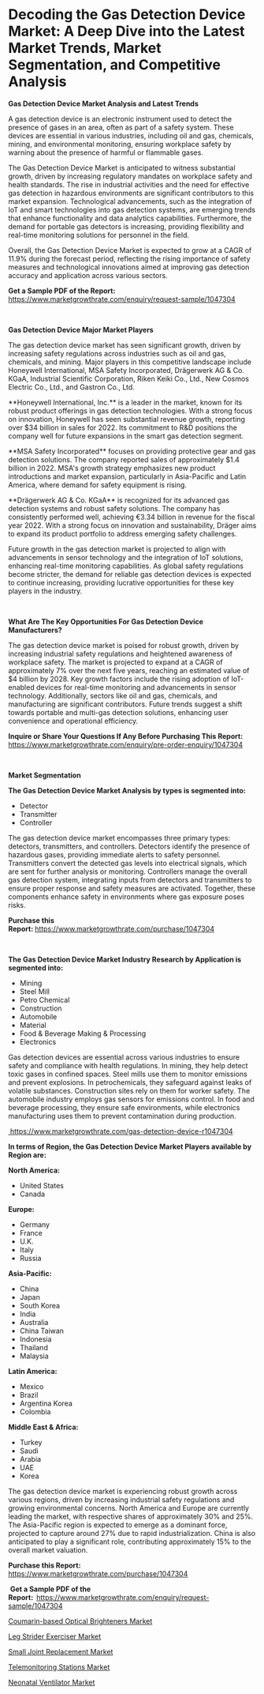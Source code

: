 <p><h1>Decoding the Gas Detection Device Market: A Deep Dive into the Latest Market Trends, Market Segmentation, and Competitive Analysis</h1></p><p><strong>Gas Detection Device Market Analysis and Latest Trends</strong></p>
<p><p>A gas detection device is an electronic instrument used to detect the presence of gases in an area, often as part of a safety system. These devices are essential in various industries, including oil and gas, chemicals, mining, and environmental monitoring, ensuring workplace safety by warning about the presence of harmful or flammable gases.</p><p>The Gas Detection Device Market is anticipated to witness substantial growth, driven by increasing regulatory mandates on workplace safety and health standards. The rise in industrial activities and the need for effective gas detection in hazardous environments are significant contributors to this market expansion. Technological advancements, such as the integration of IoT and smart technologies into gas detection systems, are emerging trends that enhance functionality and data analytics capabilities. Furthermore, the demand for portable gas detectors is increasing, providing flexibility and real-time monitoring solutions for personnel in the field.</p><p>Overall, the Gas Detection Device Market is expected to grow at a CAGR of 11.9% during the forecast period, reflecting the rising importance of safety measures and technological innovations aimed at improving gas detection accuracy and application across various sectors.</p></p>
<p><strong>Get a Sample PDF of the Report:&nbsp;</strong> <a href="https://www.marketgrowthrate.com/enquiry/request-sample/1047304">https://www.marketgrowthrate.com/enquiry/request-sample/1047304</a></p>
<p>&nbsp;</p>
<p><strong>Gas Detection Device Major Market Players</strong></p>
<p><p>The gas detection device market has seen significant growth, driven by increasing safety regulations across industries such as oil and gas, chemicals, and mining. Major players in this competitive landscape include Honeywell International, MSA Safety Incorporated, Drägerwerk AG & Co. KGaA, Industrial Scientific Corporation, Riken Keiki Co., Ltd., New Cosmos Electric Co., Ltd., and Gastron Co., Ltd.</p><p>**Honeywell International, Inc.** is a leader in the market, known for its robust product offerings in gas detection technologies. With a strong focus on innovation, Honeywell has seen substantial revenue growth, reporting over $34 billion in sales for 2022. Its commitment to R&D positions the company well for future expansions in the smart gas detection segment.</p><p>**MSA Safety Incorporated** focuses on providing protective gear and gas detection solutions. The company reported sales of approximately $1.4 billion in 2022. MSA's growth strategy emphasizes new product introductions and market expansion, particularly in Asia-Pacific and Latin America, where demand for safety equipment is rising.</p><p>**Drägerwerk AG & Co. KGaA** is recognized for its advanced gas detection systems and robust safety solutions. The company has consistently performed well, achieving €3.34 billion in revenue for the fiscal year 2022. With a strong focus on innovation and sustainability, Dräger aims to expand its product portfolio to address emerging safety challenges.</p><p>Future growth in the gas detection market is projected to align with advancements in sensor technology and the integration of IoT solutions, enhancing real-time monitoring capabilities. As global safety regulations become stricter, the demand for reliable gas detection devices is expected to continue increasing, providing lucrative opportunities for these key players in the industry.</p></p>
<p>&nbsp;</p>
<p><strong>What Are The Key Opportunities For Gas Detection Device Manufacturers?</strong></p>
<p><p>The gas detection device market is poised for robust growth, driven by increasing industrial safety regulations and heightened awareness of workplace safety. The market is projected to expand at a CAGR of approximately 7% over the next five years, reaching an estimated value of $4 billion by 2028. Key growth factors include the rising adoption of IoT-enabled devices for real-time monitoring and advancements in sensor technology. Additionally, sectors like oil and gas, chemicals, and manufacturing are significant contributors. Future trends suggest a shift towards portable and multi-gas detection solutions, enhancing user convenience and operational efficiency.</p></p>
<p><strong>Inquire or Share Your Questions If Any Before Purchasing This Report:</strong> <a href="https://www.marketgrowthrate.com/enquiry/pre-order-enquiry/1047304">https://www.marketgrowthrate.com/enquiry/pre-order-enquiry/1047304</a></p>
<p>&nbsp;</p>
<p><strong>Market Segmentation</strong></p>
<p><strong>The Gas Detection Device Market Analysis by types is segmented into:</strong></p>
<p><ul><li>Detector</li><li>Transmitter</li><li>Controller</li></ul></p>
<p><p>The gas detection device market encompasses three primary types: detectors, transmitters, and controllers. Detectors identify the presence of hazardous gases, providing immediate alerts to safety personnel. Transmitters convert the detected gas levels into electrical signals, which are sent for further analysis or monitoring. Controllers manage the overall gas detection system, integrating inputs from detectors and transmitters to ensure proper response and safety measures are activated. Together, these components enhance safety in environments where gas exposure poses risks.</p></p>
<p><strong>Purchase this Report:&nbsp;</strong><a href="https://www.marketgrowthrate.com/purchase/1047304">https://www.marketgrowthrate.com/purchase/1047304</a></p>
<p>&nbsp;</p>
<p><strong>The Gas Detection Device Market Industry Research by Application is segmented into:</strong></p>
<p><ul><li>Mining</li><li>Steel Mill</li><li>Petro Chemical</li><li>Construction</li><li>Automobile</li><li>Material</li><li>Food & Beverage Making & Processing</li><li>Electronics</li></ul></p>
<p><p>Gas detection devices are essential across various industries to ensure safety and compliance with health regulations. In mining, they help detect toxic gases in confined spaces. Steel mills use them to monitor emissions and prevent explosions. In petrochemicals, they safeguard against leaks of volatile substances. Construction sites rely on them for worker safety. The automobile industry employs gas sensors for emissions control. In food and beverage processing, they ensure safe environments, while electronics manufacturing uses them to prevent contamination during production.</p></p>
<p><a href="https://www.marketgrowthrate.com/gas-detection-device-r1047304">&nbsp;https://www.marketgrowthrate.com/gas-detection-device-r1047304</a></p>
<p><strong>In terms of Region, the Gas Detection Device Market Players available by Region are:</strong></p>
<p>
    <p> <strong> North America: </strong>
        <ul>
            <li>United States</li>
            <li>Canada</li>
        </ul>
        </p> 
    <p> <strong> Europe: </strong>
        <ul>
            <li>Germany</li>
            <li>France</li>
            <li>U.K.</li>
            <li>Italy</li>
            <li>Russia</li>
        </ul>
        </p> 
    <p> <strong> Asia-Pacific: </strong>
        <ul>
            <li>China</li>
            <li>Japan</li>
            <li>South Korea</li>
            <li>India</li>
            <li>Australia</li>
            <li>China Taiwan</li>
            <li>Indonesia</li>
            <li>Thailand</li>
            <li>Malaysia</li>
        </ul>
        </p> 
    <p> <strong> Latin America: </strong>
        <ul>
            <li>Mexico</li>
            <li>Brazil</li>
            <li>Argentina Korea</li>
            <li>Colombia</li>
        </ul>
        </p> 
    <p> <strong> Middle East & Africa: </strong>
        <ul>
            <li>Turkey</li>
            <li>Saudi</li>
            <li>Arabia</li>
            <li>UAE</li>
            <li>Korea</li>
        </ul>
    </p>
    </p>
<p><p>The gas detection device market is experiencing robust growth across various regions, driven by increasing industrial safety regulations and growing environmental concerns. North America and Europe are currently leading the market, with respective shares of approximately 30% and 25%. The Asia-Pacific region is expected to emerge as a dominant force, projected to capture around 27% due to rapid industrialization. China is also anticipated to play a significant role, contributing approximately 15% to the overall market valuation.</p></p>
<p><strong>Purchase this Report: </strong><a href="https://www.marketgrowthrate.com/purchase/1047304">https://www.marketgrowthrate.com/purchase/1047304</a></p>
<p>&nbsp;<strong>Get a Sample PDF of the Report:&nbsp;&nbsp;</strong><a href="https://www.marketgrowthrate.com/enquiry/request-sample/1047304">https://www.marketgrowthrate.com/enquiry/request-sample/1047304</a></p>
<p><strong></strong></p>
<p><p><a href="https://issuu.com/reportprime-2/docs/coumarin-based-optical-brighteners-_f07293aac39f36">Coumarin-based Optical Brighteners Market</a></p><p><a href="https://www.linkedin.com/pulse/leg-strider-exerciser-market-size-growth-industry-analysis-segmentation-mhusc">Leg Strider Exerciser Market</a></p><p><a href="https://www.linkedin.com/pulse/global-small-joint-replacement-market-focus-application-end-use-cqmye">Small Joint Replacement Market</a></p><p><a href="https://medium.com/@onur_bayhoca1/unlocking-growth-potential-market-strategic-analysis-of-telemonitoring-stations-market-forecasted-fdaeeabdfc9f">Telemonitoring Stations Market</a></p><p><a href="https://github.com/ChristianClark406/Market-Research-Report-List-1/blob/main/neonatal-ventilator-market.md">Neonatal Ventilator Market</a></p></p>